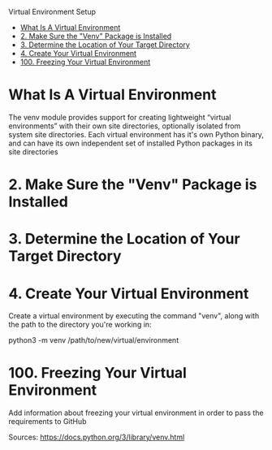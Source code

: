 Virtual Environment Setup

- [What Is A Virtual Environment](#what-is-a-virtual-environment)
- [2. Make Sure the "Venv" Package is Installed](#2-make-sure-the-venv-package-is-installed)
- [3. Determine the Location of Your Target Directory](#3-determine-the-location-of-your-target-directory)
- [4. Create Your Virtual Environment](#4-create-your-virtual-environment)
- [100. Freezing Your Virtual Environment](#100-freezing-your-virtual-environment)

# What Is A Virtual Environment

The venv module provides support for creating lightweight “virtual environments” with their own site directories, optionally isolated from system site directories. Each virtual environment has it's own Python binary, and can have its own independent set of installed Python packages in its site directories

# 2. Make Sure the "Venv" Package is Installed

# 3. Determine the Location of Your Target Directory

# 4. Create Your Virtual Environment

Create a virtual environment by executing the command "venv", along with the path to the directory you're working in:

python3 -m venv /path/to/new/virtual/environment

# 100. Freezing Your Virtual Environment

Add information about freezing your virtual environment in order to 
pass the requirements to GitHub

Sources:
https://docs.python.org/3/library/venv.html